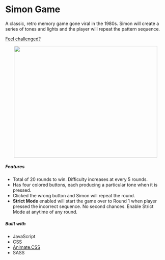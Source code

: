 # Simon Game
A classic, retro memory game gone viral in the 1980s. Simon will create a series of tones and lights and the player will repeat the pattern sequence.

[Feel challenged?](https://thisiswhale.github.io/Simon/)

<p align="center"><img width="450" height="350" src="https://user-images.githubusercontent.com/16066443/36402872-2c30e3ca-1596-11e8-9e91-9ad2d2ac7d25.gif"></p>

##### Features
 - Total of 20 rounds to win. Difficulty increases at every 5 rounds.
 - Has four colored buttons, each producing a particular tone when it is pressed.
 - Clicked the wrong button and Simon will repeat the round.
 - **Strict Mode** enabled will start the game over to Round 1 when player pressed the incorrect sequence. No second chances. Enable Strict Mode at anytime of any round.

##### Built with
  - JavaScript
  - CSS
  - [Animate.CSS](https://daneden.github.io/animate.css/)
  - SASS
